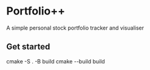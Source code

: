 # Portfolio++
A simple personal stock portfolio tracker and visualiser

## Get started
cmake -S . -B build
cmake --build build